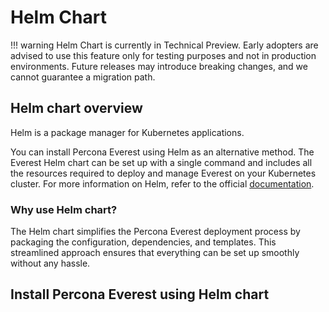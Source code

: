 # Helm Chart

!!! warning
    Helm Chart is currently in Technical Preview. Early adopters are advised to use this feature only for testing purposes and not in production environments. Future releases may introduce breaking changes, and we cannot guarantee a migration path.



## Helm chart overview

Helm is a package manager for Kubernetes applications.

You can install Percona Everest using Helm as an alternative method. The Everest Helm chart can be set up with a single command and includes all the resources required to deploy and manage Everest on your Kubernetes cluster. For more information on Helm, refer to the official [documentation](https://helm.sh/docs/topics/charts/).


### Why use Helm chart?

The Helm chart simplifies the Percona Everest deployment process by packaging the configuration, dependencies, and templates. This streamlined approach ensures that everything can be set up smoothly without any hassle.

## Install Percona Everest using Helm chart








